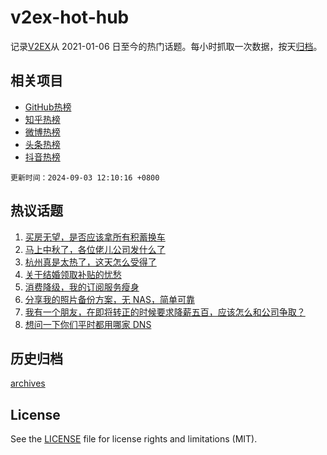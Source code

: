 # v2ex-hot-hub

 记录[V2EX](https://www.v2ex.com/)从 2021-01-06 日至今的热门话题。每小时抓取一次数据，按天[归档](archives)。
 
 ## 相关项目

- [GitHub热榜](https://github.com/snaildev/github-hot-hub)
- [知乎热榜](https://github.com/snaildev/zhihu-hot-hub)
- [微博热榜](https://github.com/snaildev/weibo-hot-hub)
- [头条热榜](https://github.com/snaildev/toutiao-hot-hub)
- [抖音热榜](https://github.com/snaildev/douyin-hot-hub)


 `更新时间：2024-09-03 12:10:16 +0800`

## 热议话题

1. [买房无望，是否应该拿所有积蓄换车](https://www.v2ex.com/t/1069615)
1. [马上中秋了，各位佬儿公司发什么了](https://www.v2ex.com/t/1069646)
1. [杭州真是太热了，这天怎么受得了](https://www.v2ex.com/t/1069609)
1. [关于结婚领取补贴的忧愁](https://www.v2ex.com/t/1069663)
1. [消费降级，我的订阅服务瘦身](https://www.v2ex.com/t/1069804)
1. [分享我的照片备份方案，无 NAS，简单可靠](https://www.v2ex.com/t/1069781)
1. [我有一个朋友，在即将转正的时候要求降薪五百，应该怎么和公司争取？](https://www.v2ex.com/t/1069771)
1. [想问一下你们平时都用哪家 DNS](https://www.v2ex.com/t/1069621)

## 历史归档

[archives](archives)

## License

See the [LICENSE](LICENSE) file for license rights and limitations (MIT).
